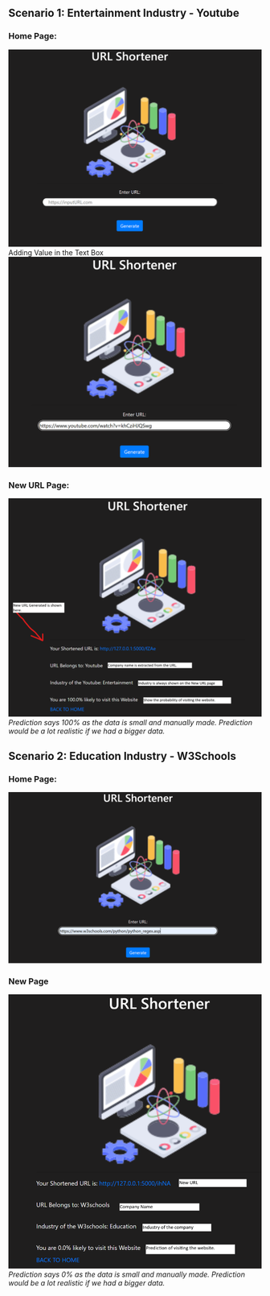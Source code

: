 ## Scenario 1: Entertainment Industry - Youtube
### **Home Page:**
![YT Home Page](images\YTHome.png)
Adding Value in the Text Box
![YT Adding Original URL](images\YTHome_Val.png)
### **New URL Page:**
![YTNew Page](images\YTNewPage.png)
*Prediction says 100% as the data is small and manually made.
Prediction would be a lot realistic if we had a bigger data.*
## Scenario 2: Education Industry - W3Schools
### **Home Page:**
![W3Home](images\W3Home.png)
### **New Page**
![W3New](images\W3NewPage.png)
*Prediction says 0% as the data is small and manually made.
Prediction would be a lot realistic if we had a bigger data.*